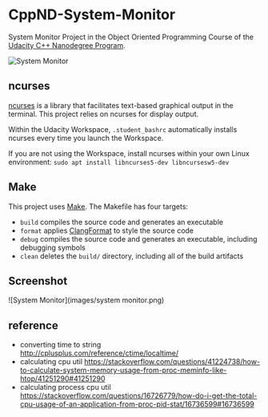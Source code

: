 # CppND-System-Monitor

System Monitor Project in the Object Oriented Programming Course of the [Udacity C++ Nanodegree Program](https://www.udacity.com/course/c-plus-plus-nanodegree--nd213). 

![System Monitor](images/monitor.png)


## ncurses
[ncurses](https://www.gnu.org/software/ncurses/) is a library that facilitates text-based graphical output in the terminal. This project relies on ncurses for display output.

Within the Udacity Workspace, `.student_bashrc` automatically installs ncurses every time you launch the Workspace.

If you are not using the Workspace, install ncurses within your own Linux environment: `sudo apt install libncurses5-dev libncursesw5-dev`

## Make
This project uses [Make](https://www.gnu.org/software/make/). The Makefile has four targets:
* `build` compiles the source code and generates an executable
* `format` applies [ClangFormat](https://clang.llvm.org/docs/ClangFormat.html) to style the source code
* `debug` compiles the source code and generates an executable, including debugging symbols
* `clean` deletes the `build/` directory, including all of the build artifacts

## Screenshot

![System Monitor](images/system monitor.png)

## reference

* converting time to string http://cplusplus.com/reference/ctime/localtime/
* calculating cpu util https://stackoverflow.com/questions/41224738/how-to-calculate-system-memory-usage-from-proc-meminfo-like-htop/41251290#41251290
* calculating process cpu util https://stackoverflow.com/questions/16726779/how-do-i-get-the-total-cpu-usage-of-an-application-from-proc-pid-stat/16736599#16736599